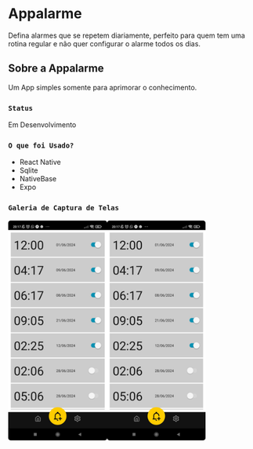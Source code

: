 # Appalarme

Defina alarmes que se repetem diariamente, perfeito para quem tem uma rotina regular e não quer configurar o alarme todos os dias.

## Sobre a Appalarme

Um App simples somente para aprimorar o conhecimento.

### `Status`

Em Desenvolvimento

### `O que foi Usado?`

- React Native
- Sqlite
- NativeBase
- Expo
<!-- <br>
- [www.themoviedb.org](www.themoviedb.org)
<br>
- [www.themoviedb.org](http://warezcdn.com/) -->

### `Galeria de Captura de Telas`

<div style="width:100%;display:flex;flex-wrap:wrap">
   <div style="width:40%;">
     <img src="galeria/telaalarme.jpg" style="border-radius:5px"/>
   </div>

   <div style="width:40%;">
     <img src="galeria/telaalarme.jpg" style="border-radius:5px"/>
   </div>  
</div>

 <!-- ![Imagem 1](galeria/Home.png) 
 ![Imagem 2](galeria/filme.png) | -->
